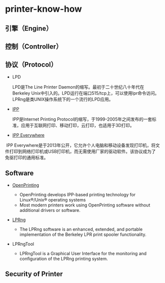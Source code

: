 # printer-know-how

## 引擎（Engine）



## 控制（Controller）



## 协议（Protocol）



- LPD

  LPD是The Line Printer Daemon的缩写。最初于二十世纪八十年代在Berkeley Unix中引入的。LPD运行在端口515/tcp上，可以使用lpr命令访问。LPRng是类UNIX操作系统下的一个流行的LPD应用。

- [IPP](.\ipp\ipp-firstpage.md)

  IPP是Internet Printing Protocol的缩写，于1999-2005年之间发布的一套标准，应用于互联网打印、移动打印，云打印，也适用于3D打印。

- [IPP Everywhere](./ipp/IPP-Everywhere.md)

​     IPP Everywhere是于2013年公开，它允许个人电脑和移动设备发现打印机，将文件打印到网络打印机或USB打印机，而无需使用厂家的驱动软件。该协议成为了免驱打印的通用标准。



## Software

- [OpenPrinting](https://openprinting.github.io/)
    - OpenPrinting develops IPP-based printing technology for Linux®/Unix® operating systems
    - Most modern printers work using OpenPrinting software without additional drivers or software.

- [LPRng](http://www.lprng.com/)
    - The LPRng software is an enhanced, extended, and portable implementation of the Berkeley LPR print spooler functionality. 
- LPRngTool
    - LPRngTool is a Graphical User Interface for the monitoring and configuration of the LPRng printing system. 

## Security of Printer


